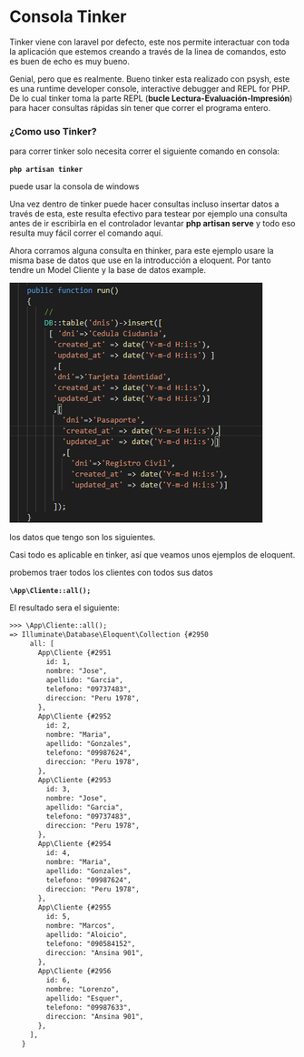 # Consola Tinker

Tinker viene con laravel por defecto, este nos permite interactuar con toda la aplicación que estemos creando a través de la linea de comandos, esto es buen de echo es muy bueno.

Genial, pero que es realmente. Bueno tinker esta realizado con psysh, este es una runtime developer console, interactive debugger and REPL for PHP. De lo cual tinker toma la parte REPL \(**bucle Lectura-Evaluación-Impresión**\) para hacer consultas rápidas sin tener que correr el programa entero.

### ¿Como uso Tinker?

para correr tinker solo necesita correr el siguiente comando en consola:

**`php artisan tinker`**

 puede usar la consola de windows

Una vez dentro de tinker puede hacer consultas incluso insertar datos a través de esta, este resulta efectivo para testear por ejemplo una consulta antes de ir escribirla en el controlador levantar **php artisan serve** y todo eso resulta muy fácil correr el comando aquí.

Ahora corramos alguna consulta en thinker, para este ejemplo usare la misma base de datos que use en la introducción a eloquent. Por tanto tendre un Model Cliente y la base de datos example.

![](../.gitbook/assets/image%20%287%29.png)

los datos que tengo son los siguientes.

Casi todo es aplicable en tinker, así que veamos unos ejemplos de eloquent.

probemos traer todos los clientes con todos sus datos

**`\App\Cliente::all();`**

El resultado sera el siguiente:



```text
>>> \App\Cliente::all();
=> Illuminate\Database\Eloquent\Collection {#2950
     all: [
       App\Cliente {#2951
         id: 1,
         nombre: "Jose",
         apellido: "Garcia",
         telefono: "09737483",
         direccion: "Peru 1978",
       },
       App\Cliente {#2952
         id: 2,
         nombre: "Maria",
         apellido: "Gonzales",
         telefono: "09987624",
         direccion: "Peru 1978",
       },
       App\Cliente {#2953
         id: 3,
         nombre: "Jose",
         apellido: "Garcia",
         telefono: "09737483",
         direccion: "Peru 1978",
       },
       App\Cliente {#2954
         id: 4,
         nombre: "Maria",
         apellido: "Gonzales",
         telefono: "09987624",
         direccion: "Peru 1978",
       },
       App\Cliente {#2955
         id: 5,
         nombre: "Marcos",
         apellido: "Aloicio",
         telefono: "090584152",
         direccion: "Ansina 901",
       },
       App\Cliente {#2956
         id: 6,
         nombre: "Lorenzo",
         apellido: "Esquer",
         telefono: "09987633",
         direccion: "Ansina 901",
       },
     ],
   }
```



